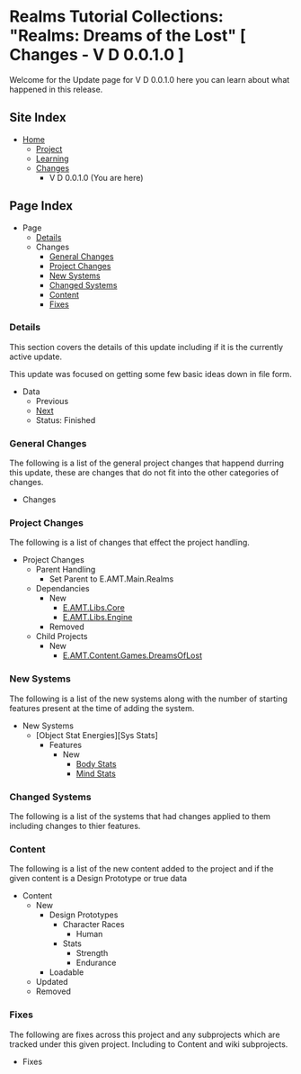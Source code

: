 [Page]:link

[Page Home]:link
[Page Proj Home]:link
[Page Learn Home]:link
[Page Changes Home]:link

[Page Change Previous]:link
[Page Change Next]:link

[Sec Details]:link
[Sec General]:link
[Sec Proj]:link
[Sec NewSys]:link
[Sec ChangedSys]:link
[Sec Content]:link
[Sec Fixes]:link

[Proj Libs.Core]:link
[Proj Libs.Engine]:link
[Proj Content.Games.DreamsOfLost]:link
[Proj Social.Wiki.Games.DreamsOfLost]:link

[Sys Stats Feat Body]:link
[Sys Stats Feat Mind]:link


# Realms Tutorial Collections: "Realms: Dreams of the Lost" [ Changes - V D 0.0.1.0 ]

Welcome for the Update page for V D 0.0.1.0 here you can learn about what happened in this release.

## Site Index

- [Home][Page Home]
	- [Project][Page Proj Home]
	- [Learning][Page Learn Home]
	- [Changes][Page Changes Home]
		- V D 0.0.1.0 (You are here)

## Page Index

- Page
	- [Details][Sec Details]
	- Changes
		- [General Changes][Sec General]
		- [Project Changes][Sec Proj]
		- [New Systems][Sec NewSys]
		- [Changed Systems][Sec ChangedSys]
		- [Content][Sec Content]
		- [Fixes][Sec Fixes]

### Details

This section covers the details of this update including if it is the currently active update.

This update was focused on getting some few basic ideas down in file form.

- Data
	- Previous
	- [Next][Page Change Next]
	- Status: Finished

### General Changes

The following is a list of the general project changes that happend durring this update, these are changes that do not fit into the other categories of changes.

- Changes

### Project Changes

The following is a list of changes that effect the project handling.

- Project Changes
	- Parent Handling
		- Set Parent to E.AMT.Main.Realms
	- Dependancies
		- New
			- [E.AMT.Libs.Core][Proj Libs.Core]
			- [E.AMT.Libs.Engine][Proj Libs.Engine]
		- Removed
	- Child Projects
		- New
			- [E.AMT.Content.Games.DreamsOfLost][Proj Content.Games.DreamsOfLost]

### New Systems

The following is a list of the new systems along with the number of starting features present at the time of adding the system.

- New Systems
	- [Object Stat Energies][Sys Stats]
		- Features
			- New
				- [Body Stats][Sys Stats Feat Body]
				- [Mind Stats][Sys Stats Feat Mind]

### Changed Systems

The following is a list of the systems that had changes applied to them including changes to thier features.

### Content

The following is a list of the new content added to the project and if the given content is a Design Prototype or true data

- Content
	- New
		- Design Prototypes
			- Character Races
				- Human
			- Stats
				- Strength
				- Endurance
		- Loadable
	- Updated
	- Removed

### Fixes

The following are fixes across this project and any subprojects which are tracked under this given project. Including to Content and wiki subprojects.

- Fixes
